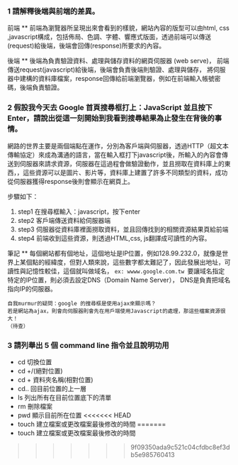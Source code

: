 
### 1 請解釋後端與前端的差異。
前端 **
前端為瀏覽器所呈現出來會看到的樣貌，網站內容的版型可以由html, css ,javascript構成，包括佈局、色調、字體、響應式版面，透過前端可以傳送(request)給後端，後端會回傳(response)所要求的內容。

後端 **
後端為負責驗證資料、處理與儲存資料的網頁伺服器 (web serve)， 前端傳送request(javascript)給後端，後端會負責後端則驗證、處理與儲存， 將伺服器中建構的資料庫檔案，response回傳給前端瀏覽器，例如在前端輸入帳號密碼，後端負責驗證。

### 2 假設我今天去 Google 首頁搜尋框打上：JavaScript 並且按下 Enter，請說出從這一刻開始到我看到搜尋結果為止發生在背後的事情。
網路的世界主要是兩個端點在運作，分別為客戶端與伺服器，透過HTTP（超文本傳輸協定）來成為溝通的語言，當在輸入框打下javascript後，所輸入的內容會傳送到伺服器來請求資源，伺服器在這過程會做驗證動作，並且撈取在資料庫上的東西，，這些資源可以是圖片、影片等，資料庫上建置了許多不同類型的資料，成功從伺服器獲得response後則會顯示在網頁上。

步驟如下： 
1. step1 在搜尋框輸入：javascript，按下enter 
2. step2 客戶端傳送資料給伺服器端 
3. step3 伺服器從資料庫裡面撈取資料，並且回傳找到的相關資源結果頁給前端 
4. step4 前端收到這些資源，則透過HTML,css, js翻譯成可讀性的內容。

筆記 **
每個網站都有個地址，這個地址是IP位置，例如128.99.232.0，就像是世界上某個點的經緯度，但對人類來說，這些數字都太難記了，因此發展出地址，可讀性與記憶性較佳，這個就叫做域名， `ex: wwww.google.com.tw `要讓域名指定特定的IP位置，則必須去設定DNS（Domain Name Server）， DNS是負責把域名指向IP的伺服器。

```
自我murmur的疑問：google 的搜尋框是使用ajax來顯示嗎？
若是網站為ajax，則會向伺服器則會先在用戶端使用Javascript的處理，那這些檔案資源很大！
（待查）
```

### 3 請列舉出 5 個 command line 指令並且說明功用
* cd 切換位置
* cd +/(絕對位置)
* cd + 資料夾名稱(相對位置)
* cd.. 回目前位置的上一層
* ls 列出所有在目前位置底下的清單
* rm 刪除檔案
* pwd 顯示目前所在位置
<<<<<<< HEAD
* touch 建立檔案或更改檔案最後修改的時間
=======
* touch 建立檔案或更改檔案最後修改的時間
>>>>>>> 9f09350ada9c521c04cfdbc8ef3db5e985760413
